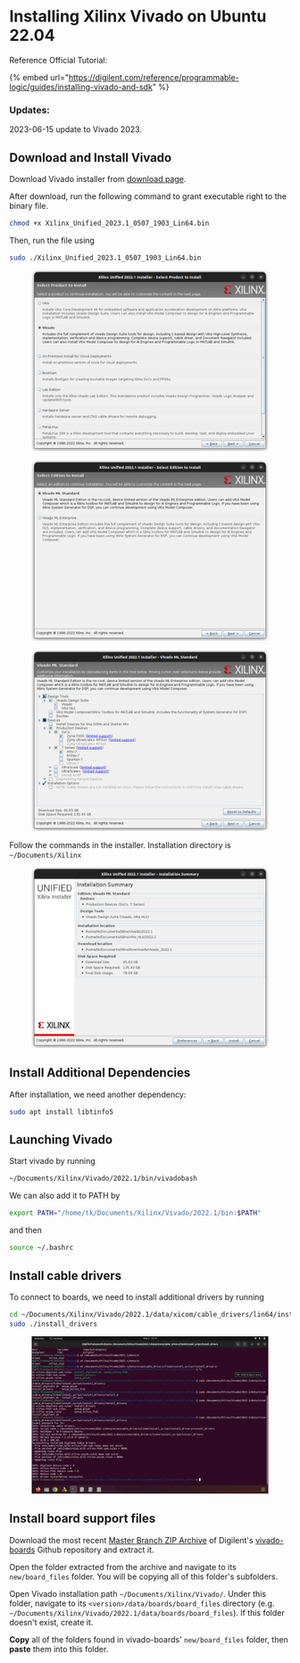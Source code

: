 # Installing Xilinx Vivado on Ubuntu 22.04

Reference Official Tutorial:

{% embed url="https://digilent.com/reference/programmable-logic/guides/installing-vivado-and-sdk" %}



### Updates:

2023-06-15  update to Vivado 2023.



## Download and Install Vivado

Download Vivado installer from [download page](https://www.xilinx.com/member/forms/download/xef.html?filename=Xilinx\_Unified\_2022.1\_0420\_0327\_Lin64.bin).

After download, run the following command to grant executable right to the binary file.

```bash
chmod +x Xilinx_Unified_2023.1_0507_1903_Lin64.bin
```

Then, run the file using&#x20;

```bash
sudo ./Xilinx_Unified_2023.1_0507_1903_Lin64.bin
```



<figure><img src="../../.gitbook/assets/image (101).png" alt=""><figcaption></figcaption></figure>

<figure><img src="../../.gitbook/assets/image (3) (1) (1).png" alt=""><figcaption></figcaption></figure>

<figure><img src="../../.gitbook/assets/image (4) (2) (1) (1).png" alt=""><figcaption></figcaption></figure>

Follow the commands in the installer. Installation directory is `~/Documents/Xilinx`

<figure><img src="../../.gitbook/assets/image (5) (2) (1).png" alt=""><figcaption></figcaption></figure>



## Install Additional Dependencies

After installation, we need another dependency:

```bash
sudo apt install libtinfo5
```



## Launching Vivado

Start vivado by running

```bash
~/Documents/Xilinx/Vivado/2022.1/bin/vivadobash
```

We can also add it to PATH by

```bash
export PATH="/home/tk/Documents/Xilinx/Vivado/2022.1/bin:$PATH"
```

and then

```bash
source ~/.bashrc
```



## Install cable drivers

To connect to boards, we need to install additional drivers by running

```bash
cd ~/Documents/Xilinx/Vivado/2022.1/data/xicom/cable_drivers/lin64/install_script/install_drivers
sudo ./install_drivers
```

<figure><img src="../../.gitbook/assets/image (53).png" alt=""><figcaption></figcaption></figure>



## Install board support files

Download the most recent [Master Branch ZIP Archive](https://github.com/Digilent/vivado-boards/archive/master.zip) of Digilent's [vivado-boards](https://github.com/Digilent/vivado-boards) Github repository and extract it.

Open the folder extracted from the archive and navigate to its `new/board_files` folder. You will be copying all of this folder's subfolders.

Open Vivado installation path `~/Documents/Xilinx/Vivado/`. Under this folder, navigate to its `<version>/data/boards/board_files` directory (e.g. `~/Documents/Xilinx/Vivado/2022.1/data/boards/board_files`). If this folder doesn't exist, create it.

**Copy** all of the folders found in vivado-boards' `new/board_files` folder, then **paste** them into this folder.

